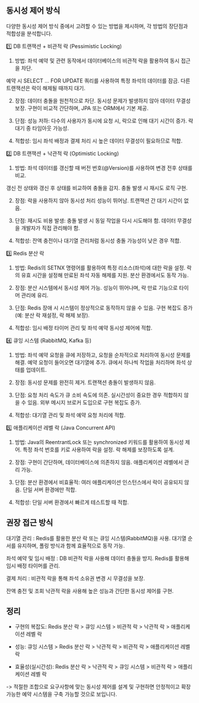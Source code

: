 ## 동시성 제어 방식
다양한 동시성 제어 방식 중에서 고려할 수 있는 방법을 제시하며, 각 방법의 장단점과 적합성을 분석합니다.

1️⃣ DB 트랜잭션 + 비관적 락 (Pessimistic Locking)
1) 방법: 좌석 예약 및 관련 동작에서 데이터베이스의 비관적 락을 활용하여 동시 접근을 차단.

예약 시 SELECT ... FOR UPDATE 쿼리를 사용하여 특정 좌석의 데이터를 잠금.
다른 트랜잭션은 락이 해제될 때까지 대기.

2) 장점:
데이터 충돌을 원천적으로 차단.
동시성 문제가 발생하지 않아 데이터 무결성 보장.
구현이 비교적 간단하며, JPA 또는 ORM에서 기본 제공.

3) 단점:
성능 저하: 다수의 사용자가 동시에 요청 시, 락으로 인해 대기 시간이 증가.
락 대기 중 타임아웃 가능성.

4) 적합성:
임시 좌석 배정과 결제 처리 시 높은 데이터 무결성이 필요하므로 적합.

2️⃣ DB 트랜잭션 + 낙관적 락 (Optimistic Locking)
1) 방법: 좌석 데이터를 갱신할 때 버전 번호(@Version)를 사용하여 변경 전후 상태를 비교.

갱신 전 상태와 갱신 후 상태를 비교하여 충돌을 감지.
충돌 발생 시 재시도 로직 구현.

2) 장점:
락을 사용하지 않아 동시성 처리 성능이 뛰어남.
트랜잭션 간 대기 시간이 없음.

3) 단점:
재시도 비용 발생: 충돌 발생 시 동일 작업을 다시 시도해야 함.
데이터 무결성을 개발자가 직접 관리해야 함.
4) 적합성:
잔액 충전이나 대기열 관리처럼 동시성 충돌 가능성이 낮은 경우 적합.

3️⃣ Redis 분산 락
1) 방법: Redis의 SETNX 명령어를 활용하여 특정 리소스(좌석)에 대한 락을 설정.
락의 유효 시간을 설정해 만료된 좌석 자동 해제를 지원.
분산 환경에서도 동작 가능.

2) 장점:
분산 시스템에서 동시성 제어 가능.
성능이 뛰어나며, 락 만료 기능으로 타이머 관리에 유리.

3) 단점:
Redis 장애 시 시스템이 정상적으로 동작하지 않을 수 있음.
구현 복잡도 증가 (예: 분산 락 재설정, 락 해제 보장).

4) 적합성:
임시 배정 타이머 관리 및 좌석 예약 동시성 제어에 적합.

4️⃣ 큐잉 시스템 (RabbitMQ, Kafka 등)
1) 방법: 좌석 예약 요청을 큐에 저장하고, 요청을 순차적으로 처리하여 동시성 문제를 해결.
예약 요청이 들어오면 대기열에 추가.
큐에서 하나씩 작업을 처리하며 좌석 상태를 업데이트.

2) 장점:
동시성 문제를 완전히 제거.
트랜잭션 충돌이 발생하지 않음.

3) 단점:
요청 처리 속도가 큐 소비 속도에 의존.
실시간성이 중요한 경우 적합하지 않을 수 있음.
외부 메시지 브로커 도입으로 구현 복잡도 증가.

4) 적합성:
대기열 관리 및 좌석 예약 요청 처리에 적합.

5️⃣ 애플리케이션 레벨 락 (Java Concurrent API)
1) 방법: Java의 ReentrantLock 또는 synchronized 키워드를 활용하여 동시성 제어.
특정 좌석 번호를 키로 사용하여 락을 설정.
락 해제를 보장하도록 설계.

2) 장점:
구현이 간단하며, 데이터베이스에 의존하지 않음.
애플리케이션 레벨에서 관리 가능.

3) 단점:
분산 환경에서 비효율적: 여러 애플리케이션 인스턴스에서 락이 공유되지 않음.
단일 서버 환경에만 적합.

4) 적합성:
단일 서버 환경에서 빠르게 테스트할 때 적합.


## 권장 접근 방식
대기열 관리
: Redis를 활용한 분산 락 또는 큐잉 시스템(RabbitMQ)을 사용.
대기열 순서를 유지하며, 폴링 방식과 함께 효율적으로 동작 가능.

좌석 예약 및 임시 배정
: DB 비관적 락을 사용해 데이터 충돌을 방지.
Redis를 활용해 임시 배정 타이머를 관리.

결제 처리
: 비관적 락을 통해 좌석 소유권 변경 시 무결성을 보장.

잔액 충전 및 조회
낙관적 락을 사용해 높은 성능과 간단한 동시성 제어를 구현.


## 정리

* 구현의 복잡도: Redis 분산 락 > 큐잉 시스템 > 비관적 락 > 낙관적 락 > 애플리케이션 레벨 락

* 성능: 큐잉 시스템 > Redis 분산 락 > 낙관적 락 > 비관적 락 > 애플리케이션 레벨 락

* 효율성(실시간성): Redis 분산 락 > 낙관적 락 > 큐잉 시스템 > 비관적 락 > 애플리케이션 레벨 락

-> 적절한 조합으로 요구사항에 맞는 동시성 제어를 설계 및 구현하면 안정적이고 확장 가능한 예약 시스템을 구축 가능할 것으로 보입니다.



